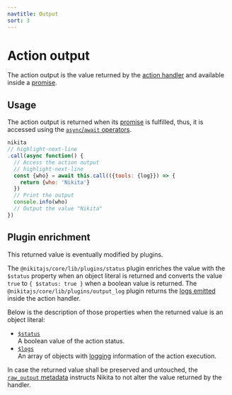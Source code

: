 ```yaml
---
navtitle: Output
sort: 3
---
```


# Action output

The action output is the value returned by the [action handler](/current/action/handler) and available inside a [promise](/current/usages/promise).

## Usage

The action output is returned when its [promise](/current/usages/promise) is fulfilled, thus, it is accessed using the [`async`/`await` operators](https://nodejs.dev/learn/modern-asynchronous-javascript-with-async-and-await).

```js
nikita
// highlight-next-line
.call(async function() {
  // Access the action output
  // highlight-next-line
  const {who} = await this.call(({tools: {log}}) => {
    return {who: 'Nikita'}
  })
  // Print the output
  console.info(who)
  // Output the value "Nikita"
})
```

## Plugin enrichment

This returned value is eventually modified by plugins.

The `@nikitajs/core/lib/plugins/status` plugin enriches the value with the `$status` property when an object literal is returned and converts the value `true` to `{ $status: true }` when a boolean value is returned. The `@nikitajs/core/lib/plugins/output_log` plugin returns the [logs emitted](/action/tools/log) inside the action handler.

Below is the description of those properties when the returned value is an object literal:

- [`$status`](/current/action/output/status)   
  A boolean value of the action status.
- [`$logs`](/current/action/output/logs)   
  An array of objects with [logging](/current/usages/logging_debugging) information of the action execution.

In case the returned value shall be preserved and untouched, the [`raw_output` metadata](/current/metadata/raw_output) instructs Nikita to not alter the value returned by the handler.
